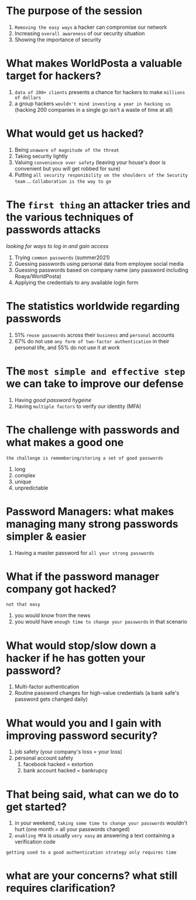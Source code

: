 # The purpose of the session
1. `Removing the easy ways` a hacker can compromise our network
2. Increasing `overall awareness` of our security situation
3. Showing the importance of security

# What makes WorldPosta a valuable target for hackers?
1. `data of 200+ clients` presents a chance for hackers to make `millions of dollars`
2. a group hackers `wouldn't mind investing a year in hacking us` (hacking 200 companies in a single go isn't a waste of time at all)

# What would get us hacked?
1. Being `unaware of magnitude of the threat`
2. Taking security lightly
3. Valuing `convenience over safety` (leaving your house's door is convenient but you will get robbed for sure)
4. Putting `all security responibility on the shoulders of the Security team` ... `Collaboration is the way to go`

# The `first thing` an attacker tries and the various techniques of passwords attacks
*looking for ways to log in and gain access*
1. Trying `common passwords` (summer2021)
2. Guessing passwords using personal data from employee social media
3. Guessing passwords based on company name (any password including Roaya/WorldPosta)
4. Applying the credentials to any available login form

# The statistics worldwide regarding passwords
1. 51% `reuse passwords` across their `business` and `personal` accounts
2. 67% do not use `any form of two-factor authentication` in their personal life, and 55% do not use it at work

# The `most simple and effective step` we can take to improve our defense
1. Having *good password hygeine*
2. Having `multiple factors` to verify our identity (MFA)

# The challenge with passwords and what makes a good one
`the challenge is remembering/storing a set of good passwords`
1. long
2. complex
3. unique
4. unpredictable

# Password Managers: what makes managing many strong passwords simpler & easier
1. Having a master password for `all your strong passwords`

# What if the password manager company got hacked?
`not that easy`
1. you would know from the news
2. you would have `enough time to change your passwords` in that scenario

# What would stop/slow down a hacker if he has gotten your password?
1. Multi-factor authentication
2. Routine password changes for high-value credentials (a bank safe's password gets changed daily)

# What would you and I gain with improving password security?
1. job safety (your company's loss = your loss)
2. personal account safety
	1. facebook hacked = extortion
	2. bank account hacked = bankrupcy

# That being said, what can we do to get started?
1. in your weekend, `taking some time to change your passwords` wouldn't hurt (one month = all your passwords changed)
2. `enabling MFA` is usually `very easy` as answering a text containing a verification code

`getting used to a good authentication strategy only requires time`

# what are your concerns? what still requires clarification?